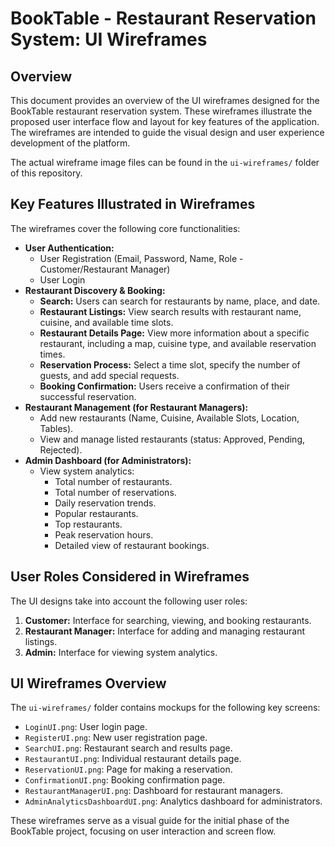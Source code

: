# BookTable - Restaurant Reservation System: UI Wireframes

## Overview

This document provides an overview of the UI wireframes designed for the BookTable restaurant reservation system. These wireframes illustrate the proposed user interface flow and layout for key features of the application. The wireframes are intended to guide the visual design and user experience development of the platform.

The actual wireframe image files can be found in the `ui-wireframes/` folder of this repository.

## Key Features Illustrated in Wireframes

The wireframes cover the following core functionalities:

* **User Authentication:**
    * User Registration (Email, Password, Name, Role - Customer/Restaurant Manager)
    * User Login
* **Restaurant Discovery & Booking:**
    * **Search:** Users can search for restaurants by name, place, and date.
    * **Restaurant Listings:** View search results with restaurant name, cuisine, and available time slots.
    * **Restaurant Details Page:** View more information about a specific restaurant, including a map, cuisine type, and available reservation times.
    * **Reservation Process:** Select a time slot, specify the number of guests, and add special requests.
    * **Booking Confirmation:** Users receive a confirmation of their successful reservation.
* **Restaurant Management (for Restaurant Managers):**
    * Add new restaurants (Name, Cuisine, Available Slots, Location, Tables).
    * View and manage listed restaurants (status: Approved, Pending, Rejected).
* **Admin Dashboard (for Administrators):**
    * View system analytics:
        * Total number of restaurants.
        * Total number of reservations.
        * Daily reservation trends.
        * Popular restaurants.
        * Top restaurants.
        * Peak reservation hours.
        * Detailed view of restaurant bookings.

## User Roles Considered in Wireframes

The UI designs take into account the following user roles:

1.  **Customer:** Interface for searching, viewing, and booking restaurants.
2.  **Restaurant Manager:** Interface for adding and managing restaurant listings.
3.  **Admin:** Interface for viewing system analytics.

## UI Wireframes Overview

The `ui-wireframes/` folder contains mockups for the following key screens:

* `LoginUI.png`: User login page.
* `RegisterUI.png`: New user registration page.
* `SearchUI.png`: Restaurant search and results page.
* `RestaurantUI.png`: Individual restaurant details page.
* `ReservationUI.png`: Page for making a reservation.
* `ConfirmationUI.png`: Booking confirmation page.
* `RestaurantManagerUI.png`: Dashboard for restaurant managers.
* `AdminAnalyticsDashboardUI.png`: Analytics dashboard for administrators.

These wireframes serve as a visual guide for the initial phase of the BookTable project, focusing on user interaction and screen flow.

